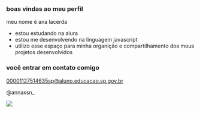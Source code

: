 ### boas vindas ao meu perfil

meu nome é ana lacerda

- estou estudando na alura
- estou me desenvolvendo na linguagem javascript
- utilizo esse espaço para minha organição e compartilhamento dos meus projetos desenvolvidos

### você  entrar em contato comigo 

00001127514635sp@aluno.educacao.sp.gov.br

@annaxsn_

![](https://media.tenor.com/FHaMUboentYAAAAM/snoopy-yay.gif)
